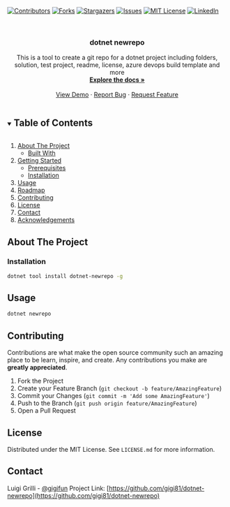 [![Contributors][contributors-shield]][contributors-url]
[![Forks][forks-shield]][forks-url]
[![Stargazers][stars-shield]][stars-url]
[![Issues][issues-shield]][issues-url]
[![MIT License][license-shield]][license-url]
[![LinkedIn][linkedin-shield]][linkedin-url]

<br />
<p align="center">
  <h3 align="center">dotnet newrepo</h3>

  <p align="center">
    This is a tool to create a git repo for a dotnet project including folders, solution, test project, readme, license, azure devops build template and more
    <br />
    <a href="https://github.com/gigi81/dotnet-newrepo"><strong>Explore the docs »</strong></a>
    <br />
    <br />
    <a href="https://github.com/gigi81/dotnet-newrepo">View Demo</a>
    ·
    <a href="https://github.com/gigi81/dotnet-newrepo/issues">Report Bug</a>
    ·
    <a href="https://github.com/gigi81/dotnet-newrepo/issues">Request Feature</a>
  </p>
</p>

<!-- TABLE OF CONTENTS -->
<details open="open">
  <summary><h2 style="display: inline-block">Table of Contents</h2></summary>
  <ol>
    <li>
      <a href="#about-the-project">About The Project</a>
      <ul>
        <li><a href="#built-with">Built With</a></li>
      </ul>
    </li>
    <li>
      <a href="#getting-started">Getting Started</a>
      <ul>
        <li><a href="#prerequisites">Prerequisites</a></li>
        <li><a href="#installation">Installation</a></li>
      </ul>
    </li>
    <li><a href="#usage">Usage</a></li>
    <li><a href="#roadmap">Roadmap</a></li>
    <li><a href="#contributing">Contributing</a></li>
    <li><a href="#license">License</a></li>
    <li><a href="#contact">Contact</a></li>
    <li><a href="#acknowledgements">Acknowledgements</a></li>
  </ol>
</details>



<!-- ABOUT THE PROJECT -->
## About The Project


### Installation

```bash
dotnet tool install dotnet-newrepo -g
```

<!-- USAGE EXAMPLES -->
## Usage

```bash
dotnet newrepo
```

## Contributing

Contributions are what make the open source community such an amazing place to be learn, inspire, and create. Any contributions you make are **greatly appreciated**.

1. Fork the Project
2. Create your Feature Branch (`git checkout -b feature/AmazingFeature`)
3. Commit your Changes (`git commit -m 'Add some AmazingFeature'`)
4. Push to the Branch (`git push origin feature/AmazingFeature`)
5. Open a Pull Request

## License

Distributed under the MIT License. See `LICENSE.md` for more information.

## Contact

Luigi Grilli - [@gigifun](https://twitter.com/gigifun)
Project Link: [https://github.com/gigi81/dotnet-newrepo](https://github.com/gigi81/dotnet-newrepo)

<!-- MARKDOWN LINKS & IMAGES -->
<!-- https://www.markdownguide.org/basic-syntax/#reference-style-links -->
[contributors-shield]: https://img.shields.io/github/contributors/gigi81/repo.svg?style=for-the-badge
[contributors-url]: https://github.com/gigi81/repo/graphs/contributors
[forks-shield]: https://img.shields.io/github/forks/gigi81/repo.svg?style=for-the-badge
[forks-url]: https://github.com/gigi81/repo/network/members
[stars-shield]: https://img.shields.io/github/stars/gigi81/repo.svg?style=for-the-badge
[stars-url]: https://github.com/gigi81/repo/stargazers
[issues-shield]: https://img.shields.io/github/issues/gigi81/repo.svg?style=for-the-badge
[issues-url]: https://github.com/gigi81/repo/issues
[license-shield]: https://img.shields.io/github/license/gigi81/repo.svg?style=for-the-badge
[license-url]: https://github.com/gigi81/repo/blob/master/LICENSE.md
[linkedin-shield]: https://img.shields.io/badge/-LinkedIn-black.svg?style=for-the-badge&logo=linkedin&colorB=555
[linkedin-url]: https://linkedin.com/in/luigigrilli